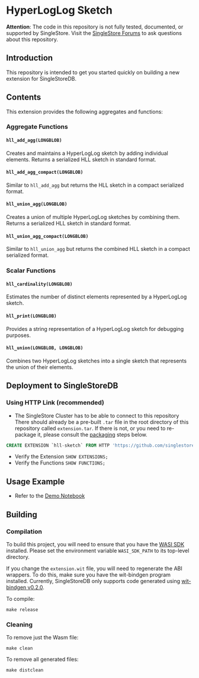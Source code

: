 # HyperLogLog Sketch

**Attention**: The code in this repository is not fully tested, documented, or supported by SingleStore. Visit the [SingleStore Forums](https://www.singlestore.com/forum/) to ask questions about this repository.

## Introduction

This repository is intended to get you started quickly on building a new extension for SingleStoreDB.

## Contents
This extension provides the following aggregates and functions:

### Aggregate Functions

#### `hll_add_agg(LONGBLOB)`
Creates and maintains a HyperLogLog sketch by adding individual elements. Returns a serialized HLL sketch in standard format.

#### `hll_add_agg_compact(LONGBLOB)`
Similar to `hll_add_agg` but returns the HLL sketch in a compact serialized format.

#### `hll_union_agg(LONGBLOB)`
Creates a union of multiple HyperLogLog sketches by combining them. Returns a serialized HLL sketch in standard format.

#### `hll_union_agg_compact(LONGBLOB)`
Similar to `hll_union_agg` but returns the combined HLL sketch in a compact serialized format.

### Scalar Functions

#### `hll_cardinality(LONGBLOB)`
Estimates the number of distinct elements represented by a HyperLogLog sketch.

#### `hll_print(LONGBLOB)`
Provides a string representation of a HyperLogLog sketch for debugging purposes.

#### `hll_union(LONGBLOB, LONGBLOB)`
Combines two HyperLogLog sketches into a single sketch that represents the union of their elements.

## Deployment to SingleStoreDB

### Using HTTP Link (recommended)
* The SingleStore Cluster has to be able to connect to this repository
There should already be a pre-built `.tar` file in the root directory of this repository called `extension.tar`.  If there is not, or you need to re-package it, please consult the [packaging](#packaging) steps below.

```sql
CREATE EXTENSION `hll-sketch` FROM HTTP 'https://github.com/singlestore-extensions/s2-hyperloglog-sketch-extension-cpp/raw/refs/heads/main/build/hll-sketch.tar';
```
* Verify the Extension `SHOW EXTENSIONS;`
* Verify the Functions `SHOW FUNCTIONS;`

## Usage Example

* Refer to the [Demo Notebook](./demo.ipynb)

## Building

### Compilation

To build this project, you will need to ensure that you have the
[WASI SDK](https://github.com/WebAssembly/wasi-sdk/releases) installed.  Please
set the environment variable `WASI_SDK_PATH` to its top-level directory.

If you change the `extension.wit` file, you will need to regenerate the ABI
wrappers.  To do this, make sure you have the wit-bindgen program installed. 
Currently, SingleStoreDB only supports code generated using 
[wit-bindgen v0.2.0](https://github.com/bytecodealliance/wit-bindgen/releases/tag/v0.2.0).

To compile:
```
make release
```

### Cleaning

To remove just the Wasm file:
```
make clean
```

To remove all generated files:
```
make distclean
```